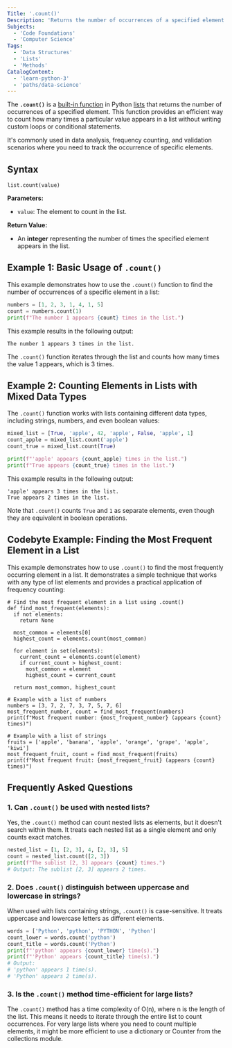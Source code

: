 ```yaml
---
Title: '.count()'
Description: 'Returns the number of occurrences of a specified element in a list.'
Subjects:
  - 'Code Foundations'
  - 'Computer Science'
Tags:
  - 'Data Structures'
  - 'Lists'
  - 'Methods'
CatalogContent:
  - 'learn-python-3'
  - 'paths/data-science'
---
```


The **`.count()`** is a [built-in function](https://www.codecademy.com/resources/docs/python/built-in-functions) in Python [lists](https://www.codecademy.com/resources/docs/python/lists) that returns the number of occurrences of a specified element. This function provides an efficient way to count how many times a particular value appears in a list without writing custom loops or conditional statements.

It's commonly used in data analysis, frequency counting, and validation scenarios where you need to track the occurrence of specific elements.

## Syntax

```pseudo
list.count(value)
```

**Parameters:**

- `value`: The element to count in the list.

**Return Value:**

- An **integer** representing the number of times the specified element appears in the list.

## Example 1: Basic Usage of `.count()`

This example demonstrates how to use the `.count()` function to find the number of occurrences of a specific element in a list:

```py
numbers = [1, 2, 3, 1, 4, 1, 5]
count = numbers.count(1)
print(f"The number 1 appears {count} times in the list.")
```

This example results in the following output:

```shell
The number 1 appears 3 times in the list.
```

The `.count()` function iterates through the list and counts how many times the value 1 appears, which is 3 times.

## Example 2: Counting Elements in Lists with Mixed Data Types

The `.count()` function works with lists containing different data types, including strings, numbers, and even boolean values:

```py
mixed_list = [True, 'apple', 42, 'apple', False, 'apple', 1]
count_apple = mixed_list.count('apple')
count_true = mixed_list.count(True)

print(f"'apple' appears {count_apple} times in the list.")
print(f"True appears {count_true} times in the list.")
```

This example results in the following output:

```shell
'apple' appears 3 times in the list.
True appears 2 times in the list.
```

Note that `.count()` counts `True` and `1` as separate elements, even though they are equivalent in boolean operations.

## Codebyte Example: Finding the Most Frequent Element in a List

This example demonstrates how to use `.count()` to find the most frequently occurring element in a list. It demonstrates a simple technique that works with any type of list elements and provides a practical application of frequency counting:

```codebyte/python
# Find the most frequent element in a list using .count()
def find_most_frequent(elements):
  if not elements:
    return None

  most_common = elements[0]
  highest_count = elements.count(most_common)

  for element in set(elements):
    current_count = elements.count(element)
    if current_count > highest_count:
      most_common = element
      highest_count = current_count

  return most_common, highest_count

# Example with a list of numbers
numbers = [3, 7, 2, 7, 3, 7, 5, 7, 6]
most_frequent_number, count = find_most_frequent(numbers)
print(f"Most frequent number: {most_frequent_number} (appears {count} times)")

# Example with a list of strings
fruits = ['apple', 'banana', 'apple', 'orange', 'grape', 'apple', 'kiwi']
most_frequent_fruit, count = find_most_frequent(fruits)
print(f"Most frequent fruit: {most_frequent_fruit} (appears {count} times)")
```

## Frequently Asked Questions

### 1. Can `.count()` be used with nested lists?

Yes, the `.count()` method can count nested lists as elements, but it doesn't search within them. It treats each nested list as a single element and only counts exact matches.

```py
nested_list = [1, [2, 3], 4, [2, 3], 5]
count = nested_list.count([2, 3])
print(f"The sublist [2, 3] appears {count} times.")
# Output: The sublist [2, 3] appears 2 times.
```

### 2. Does `.count()` distinguish between uppercase and lowercase in strings?

When used with lists containing strings, `.count()` is case-sensitive. It treats uppercase and lowercase letters as different elements.

```py
words = ['Python', 'python', 'PYTHON', 'Python']
count_lower = words.count('python')
count_title = words.count('Python')
print(f"'python' appears {count_lower} time(s).")
print(f"'Python' appears {count_title} time(s).")
# Output:
# 'python' appears 1 time(s).
# 'Python' appears 2 time(s).
```

### 3. Is the `.count()` method time-efficient for large lists?

The `.count()` method has a time complexity of O(n), where n is the length of the list. This means it needs to iterate through the entire list to count occurrences. For very large lists where you need to count multiple elements, it might be more efficient to use a dictionary or Counter from the collections module.
